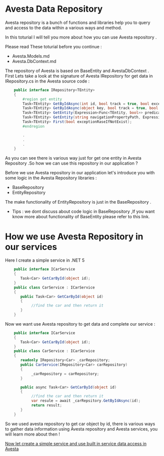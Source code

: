 # Avesta Data Repository
Avesta repository is a bunch of functions and libraries help you to query and access to the data within a various ways and method.

In this toturial I will tell you more about how you can use Avesta repository .

Please read These toturial before you continue :
 - Avesta.Models.md
 - Avesta.DbContext.md

The repository of Avesta is based on BaseEntity and AvestaDbContext .
First Lets take a look at the signature of Avesta IRepository for get data in IRepository.cs in the Avesta source code :
```csharp
    public interface IRepository<TEntity>
    {
        #region get entity
        Task<TEntity> GetByIdAsync(int id, bool track = true, bool exceptionRaseIfNotExist = false);
        Task<TEntity> GetByIdAsync(object key, bool track = true, bool exceptionRaseIfNotExist = false);
        Task<TEntity> GetEntity(Expression<Func<TEntity, bool>> predicate, bool exceptionRaseIfNotExist);
        Task<TEntity> GetEntity(string navigationPropertyPath, Expression<Func<TEntity, bool>> predicate, bool exceptionRaseIfNotExist);
        Task<TEntity> First(bool exceptionRaseIfNotExist);
        #endregion

        .
        .
        .
    }
```
As you can see there is various way just for get one entity in Avesta Repository .So how we can use this repository in our application ?

Before we use Avesta repository in our application let's introduce you with some logic in the Avesta Repository libraries :
- BaseRepository
- EntityRepository

The make functionality of EntityRepository is just in the BaseRepository .
* Tips : we dont discuss about code logic in BaseRepository ,If you want know more about functionality of BaseEntity please refer to this link.

# How we use Avesta Repository in our services
Here I create a simple service in .NET 5
```csharp
    public interface ICarService
    {
       Task<Car> GetCarById(object id);
    }
    public class CarService : ICarService
    {
       public Task<Car> GetCarById(object id)
       {
            //find the car and then return it
       }
    }
```
Now we want use Avesta repository to get data and complete our service : 
```csharp
    public interface ICarService
    {
       Task<Car> GetCarById(object id);
    }
    public class CarService : ICarService
    {
       readonly IRepository<Car> _carRepository;
       public CarService(IRepository<Car> carRepository)
       {
            _carRepository = carRepository;
       }

       public async Task<Car> GetCarById(object id)
       {
            //find the car and then return it
            var resule = await _carRepsitory.GetByIdAsync(id);
            return result;
       }
    }
```
So we used avesta repository to get car object by id, there is various ways to gather data information using Avesta repository and Avesta services, you will learn more about then !


[Now let create a simple service and use built in service data access in Avesta](./../ServiceLayer/SimpleUseOfEntityService.md)